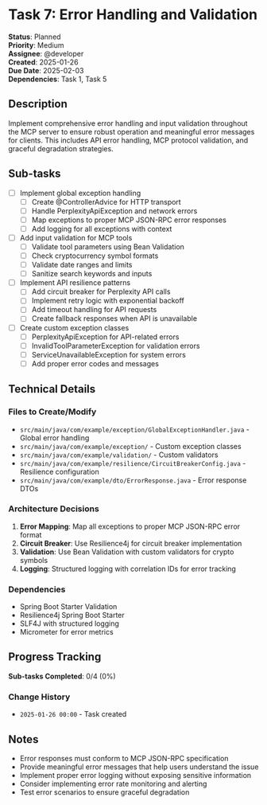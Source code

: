 # Task 7: Error Handling and Validation

**Status**: Planned  
**Priority**: Medium  
**Assignee**: @developer  
**Created**: 2025-01-26  
**Due Date**: 2025-02-03  
**Dependencies**: Task 1, Task 5

## Description

Implement comprehensive error handling and input validation throughout the MCP server to ensure robust operation and meaningful error messages for clients. This includes API error handling, MCP protocol validation, and graceful degradation strategies.

## Sub-tasks

- [ ] Implement global exception handling
    - [ ] Create @ControllerAdvice for HTTP transport
    - [ ] Handle PerplexityApiException and network errors
    - [ ] Map exceptions to proper MCP JSON-RPC error responses
    - [ ] Add logging for all exceptions with context
- [ ] Add input validation for MCP tools
    - [ ] Validate tool parameters using Bean Validation
    - [ ] Check cryptocurrency symbol formats
    - [ ] Validate date ranges and limits
    - [ ] Sanitize search keywords and inputs
- [ ] Implement API resilience patterns
    - [ ] Add circuit breaker for Perplexity API calls
    - [ ] Implement retry logic with exponential backoff
    - [ ] Add timeout handling for API requests
    - [ ] Create fallback responses when API is unavailable
- [ ] Create custom exception classes
    - [ ] PerplexityApiException for API-related errors
    - [ ] InvalidToolParameterException for validation errors
    - [ ] ServiceUnavailableException for system errors
    - [ ] Add proper error codes and messages

## Technical Details

### Files to Create/Modify

- `src/main/java/com/example/exception/GlobalExceptionHandler.java` - Global error handling
- `src/main/java/com/example/exception/` - Custom exception classes
- `src/main/java/com/example/validation/` - Custom validators
- `src/main/java/com/example/resilience/CircuitBreakerConfig.java` - Resilience configuration
- `src/main/java/com/example/dto/ErrorResponse.java` - Error response DTOs

### Architecture Decisions

1. **Error Mapping**: Map all exceptions to proper MCP JSON-RPC error format
2. **Circuit Breaker**: Use Resilience4j for circuit breaker implementation
3. **Validation**: Use Bean Validation with custom validators for crypto symbols
4. **Logging**: Structured logging with correlation IDs for error tracking

### Dependencies

- Spring Boot Starter Validation
- Resilience4j Spring Boot Starter
- SLF4J with structured logging
- Micrometer for error metrics

## Progress Tracking

**Sub-tasks Completed**: 0/4 (0%)

### Change History

- `2025-01-26 00:00` - Task created

## Notes

- Error responses must conform to MCP JSON-RPC specification
- Provide meaningful error messages that help users understand the issue
- Implement proper error logging without exposing sensitive information
- Consider implementing error rate monitoring and alerting
- Test error scenarios to ensure graceful degradation 